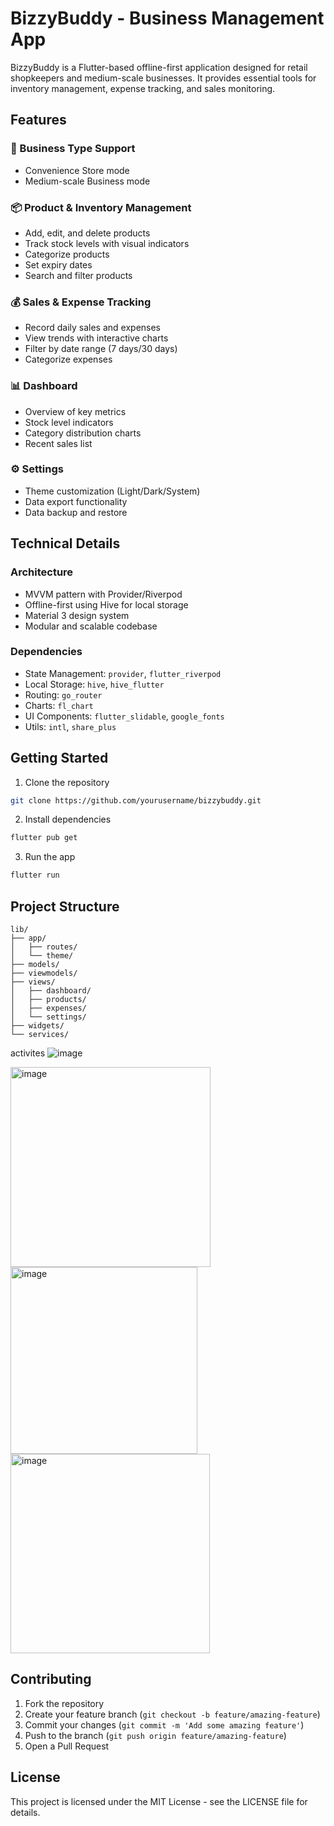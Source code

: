 # BizzyBuddy - Business Management App

BizzyBuddy is a Flutter-based offline-first application designed for retail shopkeepers and medium-scale businesses. It provides essential tools for inventory management, expense tracking, and sales monitoring.

## Features

### 🏪 Business Type Support
- Convenience Store mode
- Medium-scale Business mode

### 📦 Product & Inventory Management
- Add, edit, and delete products
- Track stock levels with visual indicators
- Categorize products
- Set expiry dates
- Search and filter products

### 💰 Sales & Expense Tracking
- Record daily sales and expenses
- View trends with interactive charts
- Filter by date range (7 days/30 days)
- Categorize expenses

### 📊 Dashboard
- Overview of key metrics
- Stock level indicators
- Category distribution charts
- Recent sales list

### ⚙️ Settings
- Theme customization (Light/Dark/System)
- Data export functionality
- Data backup and restore

## Technical Details

### Architecture
- MVVM pattern with Provider/Riverpod
- Offline-first using Hive for local storage
- Material 3 design system
- Modular and scalable codebase

### Dependencies
- State Management: `provider`, `flutter_riverpod`
- Local Storage: `hive`, `hive_flutter`
- Routing: `go_router`
- Charts: `fl_chart`
- UI Components: `flutter_slidable`, `google_fonts`
- Utils: `intl`, `share_plus`

## Getting Started

1. Clone the repository
```bash
git clone https://github.com/yourusername/bizzybuddy.git
```

2. Install dependencies
```bash
flutter pub get
```

3. Run the app
```bash
flutter run
```

## Project Structure
```
lib/
├── app/
│   ├── routes/
│   └── theme/
├── models/
├── viewmodels/
├── views/
│   ├── dashboard/
│   ├── products/
│   ├── expenses/
│   └── settings/
├── widgets/
└── services/
```
activites
![image](https://github.com/user-attachments/assets/6fad7f8e-8e55-47e3-bbca-36356791abca)


<img width="320" alt="image" src="https://github.com/user-attachments/assets/fac04bdc-3cae-4a08-9507-29a3da919241" />
<img width="299" alt="image" src="https://github.com/user-attachments/assets/32803b2e-cb2a-44db-82a2-d51de2282673" />

<img width="319" alt="image" src="https://github.com/user-attachments/assets/2440574c-dd65-42c4-9f97-a29fe27731a6" />





## Contributing

1. Fork the repository
2. Create your feature branch (`git checkout -b feature/amazing-feature`)
3. Commit your changes (`git commit -m 'Add some amazing feature'`)
4. Push to the branch (`git push origin feature/amazing-feature`)
5. Open a Pull Request

## License

This project is licensed under the MIT License - see the LICENSE file for details.
